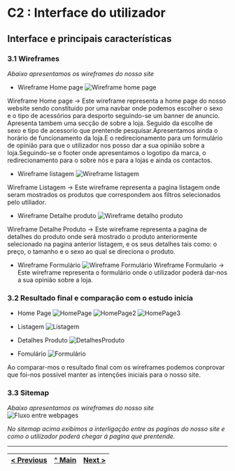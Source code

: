 # C2 : Interface do utilizador


## Interface e principais características

### 3.1 Wireframes

_Abaixo apresentamos os wireframes do nosso site_  

- Wireframe Home page
 ![Wireframe home page](https://github.com/TIWM-Grupo5-2020/Project/blob/master/srcproj/img/WireframeHomePage.png)

Wireframe Home page -> Este wireframe representa a home page do nosso website sendo constituido por uma navbar onde podemos escolher o sexo e o tipo de acessórios para desporto
seguindo-se um banner de anuncio. Apresenta tambem uma secção de sobre a loja. Seguido da escolhe de sexo e tipo de acessorio que prentende pesquisar.Apresentamos ainda o horário de funcionamento da loja.E o redirecionamento para um formulário de opinião para que o utilizador nos posso dar a sua opinião sobre a loja.Seguindo-se o footer onde apresentamos o logotipo da marca, o redirecionamento para o sobre nós e para a lojas e ainda os contactos.
- Wireframe listagem
![Wireframe listagem](https://github.com/TIWM-Grupo5-2020/Project/blob/master/srcproj/img/WireframeListagem.png)

Wireframe Listagem -> Este wireframe representa a pagina listagem onde seram mostrados os produtos que correspondem aos filtros selecionados pelo utiliador.
- Wireframe Detalhe produto 
![Wireframe detalho produto](https://github.com/TIWM-Grupo5-2020/Project/blob/master/srcproj/img/WireframeDetalheProduto.png)

Wireframe Detalhe Produto -> Este wireframe representa a pagina de detalhes do produto onde será mostrado o produto anteriormente selecionado na pagina anterior listagem, e os seus detalhes tais como: o preço, o tamanho e o sexo ao qual se direciona o produto. 
- Wireframe Formulário 
![Wireframe Formulário](https://github.com/TIWM-Grupo5-2020/Project/blob/master/srcproj/img/WireframeFormulario.png)
Wireframe Formulario -> Este wireframe representa o formulário onde o utilizador poderá dar-nos a sua opinião sobre a loja. 

### 3.2 Resultado final e comparação com o estudo inicia
- Home Page
![HomePage](https://github.com/TIWM-Grupo5-2020/Project/blob/master/srcproj/img/HomePage1.PNG)
![HomePage2](https://github.com/TIWM-Grupo5-2020/Project/blob/master/srcproj/img/HomePage2.PNG)
![HomePage3](https://github.com/TIWM-Grupo5-2020/Project/blob/master/srcproj/img/HomePage3.PNG)

- Listagem
![Listagem](https://github.com/TIWM-Grupo5-2020/Project/blob/master/srcproj/img/Listagem1.PNG)

- Detalhes Produto
![DetalhesProduto](https://github.com/TIWM-Grupo5-2020/Project/blob/master/srcproj/img/DetalhesProduto.PNG)

- Fomulário
![Formulário](https://github.com/TIWM-Grupo5-2020/Project/blob/master/srcproj/img/Formulário.PNG)


Ao comparar-mos o resultado final com os wireframes podemos conprovar que foi-nos possível manter as intenções iniciais para o nosso site.

### 3.3 Sitemap

_Abaixo apresentamos os wireframes do nosso site_  
![Fluxo entre webpages](https://github.com/TIWM-Grupo5-2020/Project/blob/master/srcproj/img/Fluxo%20site%20TI.jpeg)

_No sitemap acima exibimos a interligação entre as paginas do nosso site e como o utilizador poderá chegar á pagina que prentende._
 



---
[< Previous](c1.md) | [^ Main](https://github.com/exemploTrabalho/report) | [Next >](c3.md)
:--- | :---: | ---: 
